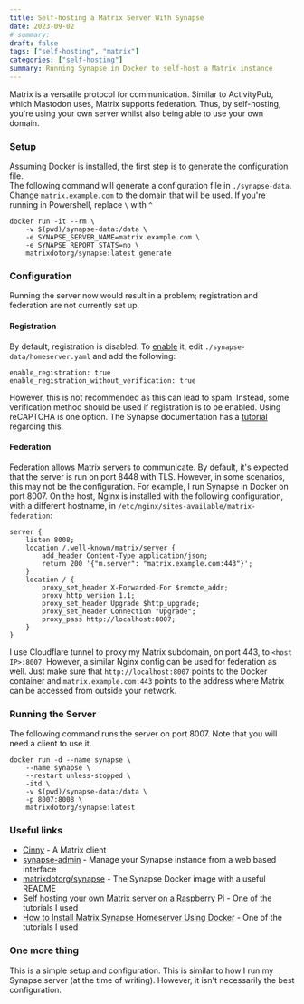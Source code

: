 ```yaml
---
title: Self-hosting a Matrix Server With Synapse
date: 2023-09-02
# summary: 
draft: false
tags: ["self-hosting", "matrix"]
categories: ["self-hosting"]
summary: Running Synapse in Docker to self-host a Matrix instance 
---  
```

Matrix is a versatile protocol for communication. Similar to ActivityPub, which Mastodon uses, Matrix supports federation. Thus, by self-hosting, you're using your own server whilst also being able to use your own domain.  


### Setup  
Assuming Docker is installed, the first step is to generate the configuration file.  
The following command will generate a configuration file in `./synapse-data`. Change `matrix.example.com` to the domain that will be used. If you're running in Powershell, replace `\` with `^`
```
docker run -it --rm \
    -v $(pwd)/synapse-data:/data \
    -e SYNAPSE_SERVER_NAME=matrix.example.com \
    -e SYNAPSE_REPORT_STATS=no \
    matrixdotorg/synapse:latest generate
```

### Configuration
Running the server now would result in a problem; registration and federation are not currently set up.  
#### Registration  
By default, registration is disabled. To [enable](https://matrix-org.github.io/synapse/latest/usage/configuration/config_documentation.html#enable_registration_without_verification) it, edit `./synapse-data/homeserver.yaml` and add the following:
```
enable_registration: true
enable_registration_without_verification: true

```  
However, this is not recommended as this can lead to spam. Instead, some verification method should be used if registration is to be enabled. Using reCAPTCHA is one option. The Synapse documentation has a [tutorial](https://matrix-org.github.io/synapse/latest/CAPTCHA_SETUP.html) regarding this.  
<!-- https://github.com/zeratax/matrix-registration -->  
#### Federation  
Federation allows Matrix servers to communicate. By default, it's expected that the server is run on port 8448 with TLS. However, in some scenarios, this may not be the configuration. For example, I run Synapse in Docker on port 8007. On the host, Nginx is installed with the following configuration, with a different hostname, in `/etc/nginx/sites-available/matrix-federation`:  
```
server {
    listen 8008;
    location /.well-known/matrix/server {
        add_header Content-Type application/json;
        return 200 '{"m.server": "matrix.example.com:443"}';
    }
    location / {
        proxy_set_header X-Forwarded-For $remote_addr;
        proxy_http_version 1.1;
        proxy_set_header Upgrade $http_upgrade;
        proxy_set_header Connection "Upgrade";
        proxy_pass http://localhost:8007;
    }
}
```  
I use Cloudflare tunnel to proxy my Matrix subdomain, on port 443, to `<host IP>:8007`. However, a similar Nginx config can be used for federation as well. Just make sure that `http://localhost:8007` points to the Docker container and `matrix.example.com:443` points to the address where Matrix can be accessed from outside your network.  


### Running the Server
The following command runs the server on port 8007. Note that you will need a client to use it.  
```
docker run -d --name synapse \
    --name synapse \
    --restart unless-stopped \
    -itd \
    -v $(pwd)/synapse-data:/data \
    -p 8007:8008 \
    matrixdotorg/synapse:latest
```

### Useful links  
* [Cinny](https://cinny.in/) - A Matrix client
* [synapse-admin](https://github.com/Awesome-Technologies/synapse-admin) - Manage your Synapse instance from a web based interface  
* [matrixdotorg/synapse](https://hub.docker.com/r/matrixdotorg/synapse) - The Synapse Docker image with a useful README
* [Self hosting your own Matrix server on a Raspberry Pi](https://theselfhostingblog.com/posts/self-hosting-your-own-matrix-server-on-a-raspberry-pi/) - One of the tutorials I used  
* [How to Install Matrix Synapse Homeserver Using Docker](https://linuxhandbook.com/install-matrix-synapse-docker/) - One of the tutorials I used  

### One more thing  
This is a simple setup and configuration. This is similar to how I run my Synapse server (at the time of writing). However, it isn't necessarily the best configuration. 
